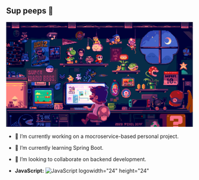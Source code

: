 ## Sup peeps 👋

<!--
**dilmi214/dilmi214** is a ✨ _special_ ✨ repository because its `README.md` (this file) appears on your GitHub profile.
-->

![Main Image](https://github.com/dilmi214/dilmi214/blob/main/codingImg.gif?raw=true)

- 🔭 I’m currently working on a mocroservice-based personal project.
- 🌱 I’m currently learning Spring Boot.
- 👯 I’m looking to collaborate on backend development.

- **JavaScript:** ![JavaScript logo](https://cdn.jsdelivr.net/npm/simple-icons@3/icons/javascript.svg)width="24" height="24"

